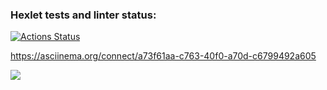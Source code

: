 ### Hexlet tests and linter status:
[![Actions Status](https://github.com/lilialitv/java-project-61/workflows/hexlet-check/badge.svg)](https://github.com/lilialitv/java-project-61/actions)

https://asciinema.org/connect/a73f61aa-c763-40f0-a70d-c6799492a605

<a href="https://codeclimate.com/github/lilialitv/java-project-61/maintainability"><img 
src="https://api.codeclimate.com/v1/badges/4dcd9d598cb71e07c3bb/maintainability" /></a>
